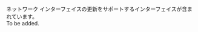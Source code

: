 <Namespace Name="Microsoft.Azure.Management.Network.Fluent.NetworkInterface.Update">
  <Docs>
    <summary>ネットワーク インターフェイスの更新をサポートするインターフェイスが含まれています。</summary> 
    <remarks>To be added.</remarks>
  </Docs>
</Namespace>
